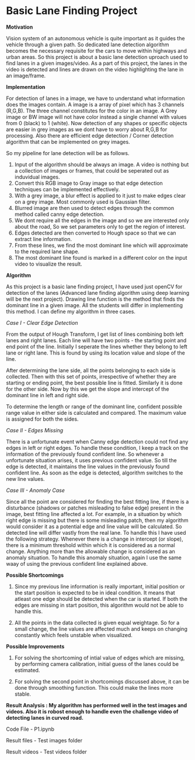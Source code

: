 # Basic Lane Finding Project 

**Motivation**

Vision system of an autonomous vehicle is quite important as it guides the vehicle through a given path. So dedicated lane detection algorithm becomes the necessary requisite for the cars to move within highways and urban areas. So this project is about a basic lane detection uproach used to find lanes in a given images/video. As a part of this project, the lanes in the video is detected and lines are drawn on the video highlighting the lane in an image/frame.


**Implementation**

For detection of lanes in a image, we have to understand what information does the images contain. A image is a array of pixel which has 3 channels (R,G,B). The three channel constitutes for the color in an image. A Grey image or BW image will not have color instead a single channel with values from 0 (black) to 1 (white). Now detection of any shapes or specific objects are easier in grey images as we dont have to worry about R,G,B for processing. Also there are efficient edge detection / Corner detection algorithm that can be implemented on grey images. 

So my pipeline for lane detection will be as follows.

1. Input of the algorithm should be always an image. A video is nothing but a collection of images or frames, that could be seperated out as induvidual images.
2. Convert this RGB image to Gray image so that edge detection techniques can be implemented effectively.
3. With a grey image, a blur effect is applied to it just to make edges clear on a grey image. Most commonly used is Gaussian filter.
4. Blurred image are then used to detect edges through the common method called canny edge detection.
5. We dont require all the edges in the image and so we are interested only about the road, So we set parameters only to get the region of interest.
6. Edges detected are then converted to Hough space so that we can extract line information.
7. From these lines, we find the most dominant line which will approximate to the required lane shape.
8. The most dominant line found is marked in a different color on the input video to visualize the result.

**Algorithm**

As this project is a basic lane finding project, I have used just openCV for detection of the lanes (Advanced lane finding algorithm using deep learning will be the next project). Drawing line function is the method that finds the dominant line in a given image. All the students will differ in implementing this method. I can define my algorithm in three cases.

*Case I - Clear Edge Detection*

From the output of Hough Transform, I get list of lines combining both left lanes and right lanes. Each line will have two points - the starting point and end point of the line. Initially I seperate the lines whether they belong to left lane or right lane. This is found by using its location value and slope of the line.

After determining the lane side, all the points belonging to each side is collected. Then with this set of points, irrespective of whether they are starting or ending point, the best possible line is fitted. Similarly it is done for the other side. Now by this we get the slope and intercept of the dominant line in left and right side. 

To determine the length or range of the dominant line, confident possible range value in either side is calculated and compared. The maximum value is assigned for both the sides.

*Case II - Edges Missing*

There is a unfortunate event when Canny edge detection could not find any edges in left or right edges. To handle these condition, I keep a track on the information of the previously found confident line. So whenever a unfortunate situation arises, it uses previous confident value. So till the edge is detected, it maintains the line values in the previously found confident line. As soon as the edge is detected, algorithm switches to the new line values.

*Case III - Anomaly Case*

Since all the point are considered for finding the best fitting line, if there is a disturbance (shadows or patches misleading to false edge) present in the image, best fitting line affected a lot. For example, in a situation by which right edge is missing but there is some misleading patch, then my algorithm would consider it as a potential edge and line value will be calculated. So detected line will differ vastly from the real lane. To handle this I have used the following strategy. Whenever there is a change in intercept (or slope), there is a minimum threshold within which it is considered as a normal change. Anything more than the allowable change is considered as an anomaly situation. To handle this anomaly situation, again I use the same waay of using the previous confident line explained above.

**Possible Shortcomings**

1. Since my previous line information is really important, initial position or the start position is expected to be in ideal condition. It means that atleast one edge should be detected when the car is started. If both the edges are missing in start position, this algorithm would not be able to handle this.

2. All the points in the data collected is given equal weightage. So for a small change, the line values are affected much and keeps on changing constantly which feels unstable when visualized. 

**Possible Improvements**
1. For solving the shortcoming of intial value of edges which are missing, by performing camera calibration, initial guess of the lanes could be estimated.

2. For solving the second point in shortcomings discussed above, it can be done through smoothing function. This could make the lines more stable.


**Result Analysis : My algorithm has performed well in the test images and videos. Also it is robost enough to handle even the challenge video of detecting lanes in curved road.**

Code File - P1.ipynb

Result files - Test images folder

Result videos - Test videos folder
